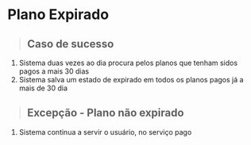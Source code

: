 # Plano Expirado

> ## Caso de sucesso
1. Sistema duas vezes ao dia procura pelos planos que tenham sidos pagos a mais 30 dias
2. Sistema salva um estado de expirado em todos os planos pagos já a mais de 30 dia

> ## Excepção - Plano não expirado
1. Sistema continua a servir o usuário, no serviço pago
